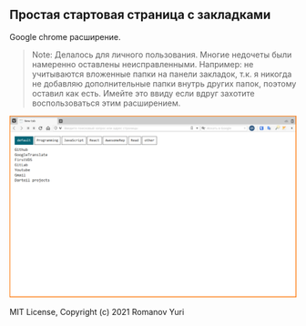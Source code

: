 ## Простая стартовая страница с закладками

Google chrome расширение.

> Note: Делалось для личного пользования. Многие недочеты были намеренно оставлены неисправленными.
> Например: не учитываются вложенные папки на панели закладок, т.к. я никогда не добавляю дополнительные папки 
> внутрь других папок, поэтому оставил как есть. 
> Имейте это ввиду если вдруг захотите воспользоваться этим расширением.

![](./media/screen.png)

MIT License, Copyright (c) 2021 Romanov Yuri
